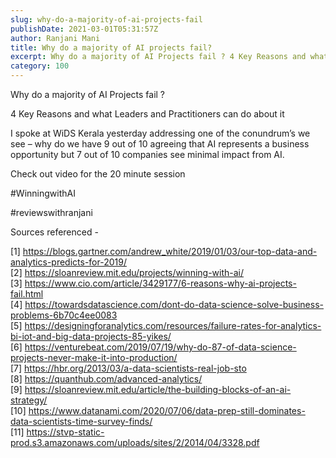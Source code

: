 ```yaml
---
slug: why-do-a-majority-of-ai-projects-fail
publishDate: 2021-03-01T05:31:57Z
author: Ranjani Mani
title: Why do a majority of AI projects fail? 
excerpt: Why do a majority of AI Projects fail ? 4 Key Reasons and what Leaders and Practitioners can do about it I spoke at WiDS Kerala yesterday addressing one of the conundrum’s we see – why do we have 9 out of 10 agreeing that AI represents a business opportunity but 7 out of 10  ... 
category: 100
---
```


Why do a majority of AI Projects fail ?

4 Key Reasons and what Leaders and Practitioners can do about it

I spoke at WiDS Kerala yesterday addressing one of the conundrum’s we see – why do we have 9 out of 10 agreeing that AI represents a business opportunity but 7 out of 10 companies see minimal impact from AI.

Check out video for the 20 minute session

#WinningwithAI

#reviewswithranjani

Sources referenced -  
  
[1] https://blogs.gartner.com/andrew_white/2019/01/03/our-top-data-and-analytics-predicts-for-2019/  
[2] https://sloanreview.mit.edu/projects/winning-with-ai/  
[3] https://www.cio.com/article/3429177/6-reasons-why-ai-projects-fail.html  
[4] https://towardsdatascience.com/dont-do-data-science-solve-business-problems-6b70c4ee0083  
[5] https://designingforanalytics.com/resources/failure-rates-for-analytics-bi-iot-and-big-data-projects-85-yikes/  
[6] https://venturebeat.com/2019/07/19/why-do-87-of-data-science-projects-never-make-it-into-production/  
[7] https://hbr.org/2013/03/a-data-scientists-real-job-sto  
[8] https://quanthub.com/advanced-analytics/  
[9] https://sloanreview.mit.edu/article/the-building-blocks-of-an-ai-strategy/  
[10] https://www.datanami.com/2020/07/06/data-prep-still-dominates-data-scientists-time-survey-finds/  
[11] https://stvp-static-prod.s3.amazonaws.com/uploads/sites/2/2014/04/3328.pdf